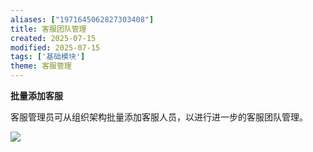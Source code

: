 ```yaml
---
aliases: ["1971645062827303408"]
title: 客服团队管理
created: 2025-07-15
modified: 2025-07-15
tags: ['基础模块']
theme: 客服管理
---
```


**批量添加客服**

客服管理员可从组织架构批量添加客服人员，以进行进一步的客服团队管理。

![](https://myhelpdoc.oss-cn-heyuan.aliyuncs.com/mdimages/f619f66db686145fa3e8e5be149c7246.jpg)